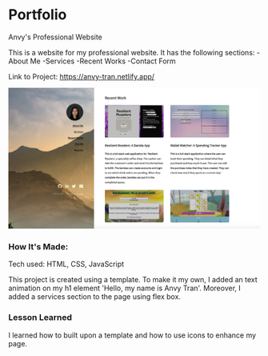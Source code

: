 # Portfolio
Anvy's Professional Website

This is a website for my professional website. It has the following sections: 
-About Me
-Services
-Recent Works
-Contact Form

Link to Project: https://anvy-tran.netlify.app/

![Project Image](/images/site.png)


### How It's Made:

Tech used: HTML, CSS, JavaScript

This project is created using a template. To make it my own, I added an text animation on my h1 element 'Hello, my name is Anvy Tran'. Moreover, I added a services section to the page using flex box. 

### Lesson Learned

I learned how to built upon a template and how to use icons to enhance my page. 

###

